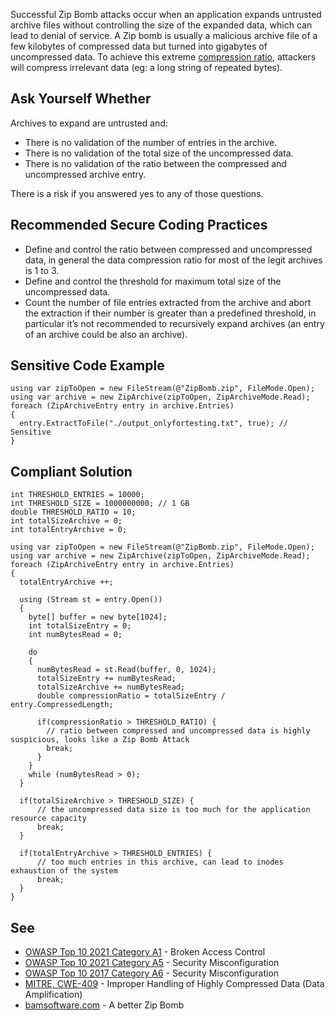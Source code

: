 Successful Zip Bomb attacks occur when an application expands untrusted archive files without controlling the size of the expanded data, which can lead to denial of service. A Zip bomb is usually a malicious archive file of a few kilobytes of compressed data but turned into gigabytes of uncompressed data. To achieve this extreme [compression ratio](https://en.wikipedia.org/wiki/Data_compression_ratio), attackers will compress irrelevant data (eg: a long string of repeated bytes).
 
## Ask Yourself Whether
 
Archives to expand are untrusted and:
 
- There is no validation of the number of entries in the archive.
- There is no validation of the total size of the uncompressed data.
- There is no validation of the ratio between the compressed and uncompressed archive entry.

There is a risk if you answered yes to any of those questions.
 
## Recommended Secure Coding Practices

- Define and control the ratio between compressed and uncompressed data, in general the data compression ratio for most of the legit archives is
  1 to 3.
- Define and control the threshold for maximum total size of the uncompressed data.
- Count the number of file entries extracted from the archive and abort the extraction if their number is greater than a predefined threshold, in
  particular it’s not recommended to recursively expand archives (an entry of an archive could be also an archive).

## Sensitive Code Example

    using var zipToOpen = new FileStream(@"ZipBomb.zip", FileMode.Open);
    using var archive = new ZipArchive(zipToOpen, ZipArchiveMode.Read);
    foreach (ZipArchiveEntry entry in archive.Entries)
    {
      entry.ExtractToFile("./output_onlyfortesting.txt", true); // Sensitive
    }

## Compliant Solution

    int THRESHOLD_ENTRIES = 10000;
    int THRESHOLD_SIZE = 1000000000; // 1 GB
    double THRESHOLD_RATIO = 10;
    int totalSizeArchive = 0;
    int totalEntryArchive = 0;
    
    using var zipToOpen = new FileStream(@"ZipBomb.zip", FileMode.Open);
    using var archive = new ZipArchive(zipToOpen, ZipArchiveMode.Read);
    foreach (ZipArchiveEntry entry in archive.Entries)
    {
      totalEntryArchive ++;
    
      using (Stream st = entry.Open())
      {
        byte[] buffer = new byte[1024];
        int totalSizeEntry = 0;
        int numBytesRead = 0;
    
        do
        {
          numBytesRead = st.Read(buffer, 0, 1024);
          totalSizeEntry += numBytesRead;
          totalSizeArchive += numBytesRead;
          double compressionRatio = totalSizeEntry / entry.CompressedLength;
    
          if(compressionRatio > THRESHOLD_RATIO) {
            // ratio between compressed and uncompressed data is highly suspicious, looks like a Zip Bomb Attack
            break;
          }
        }
        while (numBytesRead > 0);
      }
    
      if(totalSizeArchive > THRESHOLD_SIZE) {
          // the uncompressed data size is too much for the application resource capacity
          break;
      }
    
      if(totalEntryArchive > THRESHOLD_ENTRIES) {
          // too much entries in this archive, can lead to inodes exhaustion of the system
          break;
      }
    }

## See

- [OWASP Top 10 2021 Category A1](https://owasp.org/Top10/A01_2021-Broken_Access_Control/) - Broken Access Control
- [OWASP Top 10 2021 Category A5](https://owasp.org/Top10/A05_2021-Security_Misconfiguration/) - Security Misconfiguration
- [OWASP Top 10 2017 Category A6](https://owasp.org/www-project-top-ten/OWASP_Top_Ten_2017/Top_10-2017_A6-Security_Misconfiguration) -
  Security Misconfiguration
- [MITRE, CWE-409](https://cwe.mitre.org/data/definitions/409) - Improper Handling of Highly Compressed Data (Data Amplification)
- [bamsoftware.com](https://www.bamsoftware.com/hacks/zipbomb/) - A better Zip Bomb